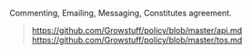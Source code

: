 Commenting, Emailing, Messaging, Constitutes agreement.

> https://github.com/Growstuff/policy/blob/master/api.md
> https://github.com/Growstuff/policy/blob/master/tos.md
